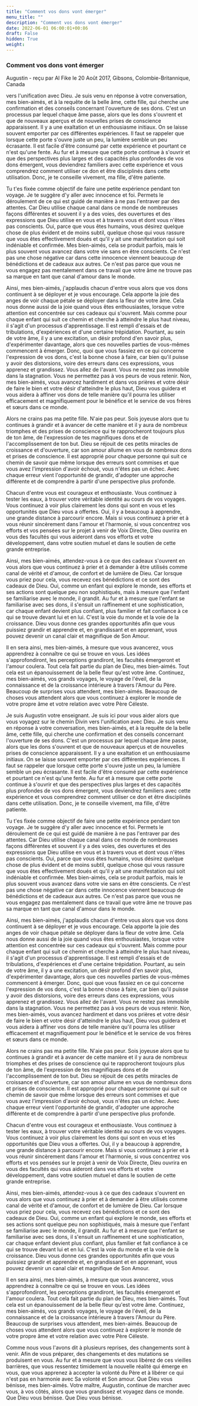 ```yaml
---
title: "Comment vos dons vont émerger"
menu_title: ""
description: "Comment vos dons vont émerger"
date: 2022-06-01 06:00:01+00:86
draft: False
hidden: True
weight:
---
```

### Comment vos dons vont émerger

Augustin - reçu par Al Fike le 20 Août 2017, Gibsons, Colombie-Britannique, Canada

vers l'unification avec Dieu. Je suis venu en réponse à votre conversation, mes bien-aimés, et à la requête de la belle âme, cette fille, qui cherche une confirmation et des conseils concernant l'ouverture de ses dons. C'est un processus par lequel chaque âme passe, alors que les dons s'ouvrent et que de nouveaux aperçus et de nouvelles prises de conscience apparaissent. Il y a une exaltation et un enthousiasme initiaux. On se laisse souvent emporter par ces différentes expériences. Il faut se rappeler que lorsque cette porte s'ouvre juste un peu, la lumière semble un peu écrasante. Il est facile d'être consumé par cette expérience et pourtant ce n'est qu'une fente. Au fur et à mesure que cette porte continue à s'ouvrir et que des perspectives plus larges et des capacités plus profondes de vos dons émergent, vous deviendrez familiers avec cette expérience et vous comprendrez comment utiliser ce don et être disciplinés dans cette utilisation. Donc, je te conseille vivement, ma fille, d'être patiente.

Tu t'es fixée comme objectif de faire une petite expérience pendant ton voyage. Je te suggère d'y aller avec innocence et foi. Permets le déroulement de ce qui est guidé de manière à ne pas l'entraver par des attentes. Car Dieu utilise chaque canal dans ce monde de nombreuses façons différentes et souvent il y a des voies, des ouvertures et des expressions que Dieu utilise en vous et à travers vous et dont vous n'êtes pas conscients. Oui, parce que vous êtes humains, vous désirez quelque chose de plus évident et de moins subtil, quelque chose qui vous rassure que vous êtes effectivement doués et qu'il y ait une manifestation qui soit indéniable et confirmée. Mes bien-aimés, cela se produit parfois, mais le plus souvent vous avancez dans votre vie sans en être conscients. Ce n'est pas une chose négative car dans cette innocence viennent beaucoup de bénédictions et de cadeaux aux autres. Ce n'est pas parce que vous ne vous engagez pas mentalement dans ce travail que votre âme ne trouve pas sa marque en tant que canal d'amour dans le monde.

Ainsi, mes bien-aimés, j'applaudis chacun d'entre vous alors que vos dons continuent à se déployer et je vous encourage. Cela apporte la joie des anges de voir chaque pétale se déployer dans la fleur de votre âme. Cela nous donne aussi de la joie quand vous êtes enthousiastes, lorsque votre attention est concentrée sur ces cadeaux qui s'ouvrent. Mais comme pour chaque enfant qui suit ce chemin et cherche à atteindre le plus haut niveau, il s'agit d'un processus d'apprentissage. Il est rempli d'essais et de tribulations, d'expériences et d'une certaine trépidation. Pourtant, au sein de votre âme, il y a une excitation, un désir profond d'en savoir plus, d'expérimenter davantage, alors que ces nouvelles parties de vous-mêmes commencent à émerger. Donc, quoi que vous fassiez en ce qui concerne l'expression de vos dons, c'est la bonne chose à faire, car bien qu'il puisse y avoir des distorsions, voire des erreurs dans ces expressions, vous apprenez et grandissez. Vous allez de l'avant. Vous ne restez pas immobile dans la stagnation. Vous ne permettez pas à vos peurs de vous retenir. Non, mes bien-aimés, vous avancez hardiment et dans vos prières et votre désir de faire le bien et votre désir d'atteindre le plus haut, Dieu vous guidera et vous aidera à affiner vos dons de telle manière qu'il pourra les utiliser efficacement et magnifiquement pour le bénéfice et le service de vos frères et sœurs dans ce monde.

Alors ne crains pas ma petite fille. N'aie pas peur. Sois joyeuse alors que tu continues à grandir et à avancer de cette manière et il y aura de nombreux triomphes et des prises de conscience qui te rapprocheront toujours plus de ton âme, de l'expression de tes magnifiques dons et de l'accomplissement de ton but. Dieu se réjouit de ces petits miracles de croissance et d'ouverture, car son amour allume en vous de nombreux dons et prises de conscience. Il est approprié pour chaque personne qui suit ce chemin de savoir que même lorsque des erreurs sont commises et que vous avez l'impression d'avoir échoué, vous n'êtes pas un échec. Avec chaque erreur vient l'opportunité de grandir, d'adopter une approche différente et de comprendre à partir d'une perspective plus profonde.

Chacun d'entre vous est courageux et enthousiaste. Vous continuez à tester les eaux, à trouver votre véritable identité au cours de vos voyages. Vous continuez à voir plus clairement les dons qui sont en vous et les opportunités que Dieu vous a offertes. Oui, il y a beaucoup à apprendre, une grande distance à parcourir encore. Mais si vous continuez à prier et à vous réunir sincèrement dans l'amour et l'harmonie, si vous concentrez vos efforts et vos pensées sur le projet à venir de Voix Directe, Dieu ouvrira en vous des facultés qui vous aideront dans vos efforts et votre développement, dans votre soutien mutuel et dans le soutien de cette grande entreprise.

Ainsi, mes bien-aimés, attendez-vous à ce que des cadeaux s'ouvrent en vous alors que vous continuez à prier et à demander à être utilisés comme canal de vérité et d'amour, de confort et de lumière de Dieu. Car lorsque vous priez pour cela, vous recevez ces bénédictions et ce sont des cadeaux de Dieu. Oui, comme un enfant qui explore le monde, ses efforts et ses actions sont quelque peu non sophistiqués, mais à mesure que l'enfant se familiarise avec le monde, il grandit. Au fur et à mesure que l'enfant se familiarise avec ses dons, il s'ensuit un raffinement et une sophistication, car chaque enfant devient plus confiant, plus familier et fait confiance à ce qui se trouve devant lui et en lui. C'est la voie du monde et la voie de la croissance. Dieu vous donne ces grandes opportunités afin que vous puissiez grandir et apprendre et, en grandissant et en apprenant, vous pouvez devenir un canal clair et magnifique de Son Amour.

Il en sera ainsi, mes bien-aimés, à mesure que vous avancerez, vous apprendrez à connaître ce qui se trouve en vous. Les idées s'approfondiront, les perceptions grandiront, les facultés émergeront et l'amour coulera. Tout cela fait partie du plan de Dieu, mes bien-aimés. Tout cela est un épanouissement de la belle fleur qu'est votre âme. Continuez, mes bien-aimés, vos grands voyages, le voyage de l'éveil, de la connaissance et de la croissance intérieure à travers l'Amour du Père. Beaucoup de surprises vous attendent, mes bien-aimés. Beaucoup de choses vous attendent alors que vous continuez à explorer le monde de votre propre âme et votre relation avec votre Père Céleste.

Je suis Augustin votre enseignant. Je suis ici pour vous aider alors que vous voyagez sur le chemin Divin vers l'unification avec Dieu. Je suis venu en réponse à votre conversation, mes bien-aimés, et à la requête de la belle âme, cette fille, qui cherche une confirmation et des conseils concernant l'ouverture de ses dons. C'est un processus par lequel chaque âme passe, alors que les dons s'ouvrent et que de nouveaux aperçus et de nouvelles prises de conscience apparaissent. Il y a une exaltation et un enthousiasme initiaux. On se laisse souvent emporter par ces différentes expériences. Il faut se rappeler que lorsque cette porte s'ouvre juste un peu, la lumière semble un peu écrasante. Il est facile d'être consumé par cette expérience et pourtant ce n'est qu'une fente. Au fur et à mesure que cette porte continue à s'ouvrir et que des perspectives plus larges et des capacités plus profondes de vos dons émergent, vous deviendrez familiers avec cette expérience et vous comprendrez comment utiliser ce don et être disciplinés dans cette utilisation. Donc, je te conseille vivement, ma fille, d'être patiente.

Tu t'es fixée comme objectif de faire une petite expérience pendant ton voyage. Je te suggère d'y aller avec innocence et foi. Permets le déroulement de ce qui est guidé de manière à ne pas l'entraver par des attentes. Car Dieu utilise chaque canal dans ce monde de nombreuses façons différentes et souvent il y a des voies, des ouvertures et des expressions que Dieu utilise en vous et à travers vous et dont vous n'êtes pas conscients. Oui, parce que vous êtes humains, vous désirez quelque chose de plus évident et de moins subtil, quelque chose qui vous rassure que vous êtes effectivement doués et qu'il y ait une manifestation qui soit indéniable et confirmée. Mes bien-aimés, cela se produit parfois, mais le plus souvent vous avancez dans votre vie sans en être conscients. Ce n'est pas une chose négative car dans cette innocence viennent beaucoup de bénédictions et de cadeaux aux autres. Ce n'est pas parce que vous ne vous engagez pas mentalement dans ce travail que votre âme ne trouve pas sa marque en tant que canal d'amour dans le monde.

Ainsi, mes bien-aimés, j'applaudis chacun d'entre vous alors que vos dons continuent à se déployer et je vous encourage. Cela apporte la joie des anges de voir chaque pétale se déployer dans la fleur de votre âme. Cela nous donne aussi de la joie quand vous êtes enthousiastes, lorsque votre attention est concentrée sur ces cadeaux qui s'ouvrent. Mais comme pour chaque enfant qui suit ce chemin et cherche à atteindre le plus haut niveau, il s'agit d'un processus d'apprentissage. Il est rempli d'essais et de tribulations, d'expériences et d'une certaine trépidation. Pourtant, au sein de votre âme, il y a une excitation, un désir profond d'en savoir plus, d'expérimenter davantage, alors que ces nouvelles parties de vous-mêmes commencent à émerger. Donc, quoi que vous fassiez en ce qui concerne l'expression de vos dons, c'est la bonne chose à faire, car bien qu'il puisse y avoir des distorsions, voire des erreurs dans ces expressions, vous apprenez et grandissez. Vous allez de l'avant. Vous ne restez pas immobile dans la stagnation. Vous ne permettez pas à vos peurs de vous retenir. Non, mes bien-aimés, vous avancez hardiment et dans vos prières et votre désir de faire le bien et votre désir d'atteindre le plus haut, Dieu vous guidera et vous aidera à affiner vos dons de telle manière qu'il pourra les utiliser efficacement et magnifiquement pour le bénéfice et le service de vos frères et sœurs dans ce monde.

Alors ne crains pas ma petite fille. N'aie pas peur. Sois joyeuse alors que tu continues à grandir et à avancer de cette manière et il y aura de nombreux triomphes et des prises de conscience qui te rapprocheront toujours plus de ton âme, de l'expression de tes magnifiques dons et de l'accomplissement de ton but. Dieu se réjouit de ces petits miracles de croissance et d'ouverture, car son amour allume en vous de nombreux dons et prises de conscience. Il est approprié pour chaque personne qui suit ce chemin de savoir que même lorsque des erreurs sont commises et que vous avez l'impression d'avoir échoué, vous n'êtes pas un échec. Avec chaque erreur vient l'opportunité de grandir, d'adopter une approche différente et de comprendre à partir d'une perspective plus profonde.

Chacun d'entre vous est courageux et enthousiaste. Vous continuez à tester les eaux, à trouver votre véritable identité au cours de vos voyages. Vous continuez à voir plus clairement les dons qui sont en vous et les opportunités que Dieu vous a offertes. Oui, il y a beaucoup à apprendre, une grande distance à parcourir encore. Mais si vous continuez à prier et à vous réunir sincèrement dans l'amour et l'harmonie, si vous concentrez vos efforts et vos pensées sur le projet à venir de Voix Directe, Dieu ouvrira en vous des facultés qui vous aideront dans vos efforts et votre développement, dans votre soutien mutuel et dans le soutien de cette grande entreprise.

Ainsi, mes bien-aimés, attendez-vous à ce que des cadeaux s'ouvrent en vous alors que vous continuez à prier et à demander à être utilisés comme canal de vérité et d'amour, de confort et de lumière de Dieu. Car lorsque vous priez pour cela, vous recevez ces bénédictions et ce sont des cadeaux de Dieu. Oui, comme un enfant qui explore le monde, ses efforts et ses actions sont quelque peu non sophistiqués, mais à mesure que l'enfant se familiarise avec le monde, il grandit. Au fur et à mesure que l'enfant se familiarise avec ses dons, il s'ensuit un raffinement et une sophistication, car chaque enfant devient plus confiant, plus familier et fait confiance à ce qui se trouve devant lui et en lui. C'est la voie du monde et la voie de la croissance. Dieu vous donne ces grandes opportunités afin que vous puissiez grandir et apprendre et, en grandissant et en apprenant, vous pouvez devenir un canal clair et magnifique de Son Amour.

Il en sera ainsi, mes bien-aimés, à mesure que vous avancerez, vous apprendrez à connaître ce qui se trouve en vous. Les idées s'approfondiront, les perceptions grandiront, les facultés émergeront et l'amour coulera. Tout cela fait partie du plan de Dieu, mes bien-aimés. Tout cela est un épanouissement de la belle fleur qu'est votre âme. Continuez, mes bien-aimés, vos grands voyages, le voyage de l'éveil, de la connaissance et de la croissance intérieure à travers l'Amour du Père. Beaucoup de surprises vous attendent, mes bien-aimés. Beaucoup de choses vous attendent alors que vous continuez à explorer le monde de votre propre âme et votre relation avec votre Père Céleste.

Comme nous vous l'avons dit à plusieurs reprises, des changements sont à venir. Afin de vous préparer, des changements et des mutations se produisent en vous. Au fur et à mesure que vous vous libérez de ces vieilles barrières, que vous ressentez timidement la nouvelle réalité qui émerge en vous, que vous apprenez à accepter la volonté du Père et à libérer ce qui n'est pas en harmonie avec Sa volonté et Son amour. Que Dieu vous bénisse, mes bien-aimés. Votre maître, Augustin, continue de marcher avec vous, à vos côtés, alors que vous grandissez et voyagez dans ce monde. Que Dieu vous bénisse. Que Dieu vous bénisse.
